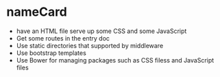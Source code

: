 # nameCard
* have an HTML file serve up some CSS and some JavaScript
* Get some routes in the entry doc
* Use static directories that supported by middleware
* Use bootstrap templates 
* Use Bower for managing packages such as CSS filess and JavaScript files
